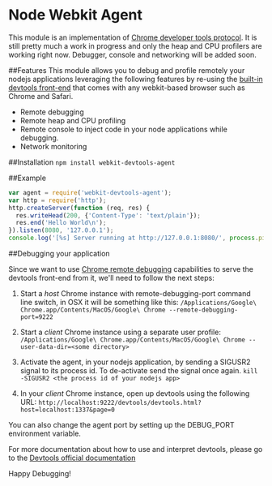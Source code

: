 # Node Webkit Agent
This module is an implementation of 
[Chrome developer tools protocol](http://code.google.com/chrome/devtools/docs/protocol/1.0/index.html).
It is still pretty much a work in progress and only the heap and CPU profilers are working right now. Debugger, console
and networking will be added soon.

##Features
This module allows you to debug and profile remotely your nodejs applications
leveraging the following features by re-using the [built-in devtools front-end](http://code.google.com/chrome/devtools/docs/overview.html)
that comes with any webkit-based browser such as Chrome and Safari.

* Remote debugging
* Remote heap and CPU profiling
* Remote console to inject code in your node applications while debugging.
* Network monitoring

##Installation
`npm install webkit-devtools-agent`

##Example
```javascript
var agent = require('webkit-devtools-agent');
var http = require('http');
http.createServer(function (req, res) {
  res.writeHead(200, {'Content-Type': 'text/plain'});
  res.end('Hello World\n');
}).listen(8080, '127.0.0.1');
console.log('[%s] Server running at http://127.0.0.1:8080/', process.pid);
```
##Debugging your application

Since we want to use [Chrome remote debugging](http://code.google.com/chrome/devtools/docs/remote-debugging.html)
capabilities to serve the devtools front-end from it, we'll need to follow the next steps: 

1. Start a *host* Chrome instance with remote-debugging-port command line switch, in OSX it will be something like this:
`/Applications/Google\ Chrome.app/Contents/MacOS/Google\ Chrome --remote-debugging-port=9222`

2. Start a *client* Chrome instance using a separate user profile:
`/Applications/Google\ Chrome.app/Contents/MacOS/Google\ Chrome --user-data-dir=<some directory>`

3. Activate the agent, in your nodejs application, by sending a SIGUSR2 signal to its process id. To de-activate send the signal once again.
`kill -SIGUSR2 <the process id of your nodejs app>`

4. In your *client* Chrome instance, open up devtools using the following URL: 
`http://localhost:9222/devtools/devtools.html?host=localhost:1337&page=0`

You can also change the agent port by setting up the DEBUG_PORT environment variable.

For more documentation about how to use and interpret devtools, please go to the [Devtools official documentation](http://code.google.com/chrome/devtools/docs/overview.html)

Happy Debugging!
